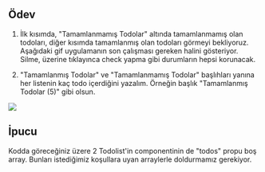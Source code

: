 ## Ödev

1. İlk kısımda, "Tamamlanmamış Todolar" altında tamamlanmamış olan todoları, diğer kısımda tamamlanmış olan todoları görmeyi bekliyoruz. Aşağıdaki gif uygulamanın son çalışması gereken halini gösteriyor. Silme, üzerine tıklayınca check yapma gibi durumların hepsi korunacak.

2. "Tamamlanmış Todolar" ve "Tamamlanmamış Todolar" başlıhları yanına her listenin kaç todo içerdiğini yazalım.
Örneğin başlık "Tamamlanmış Todolar (5)" gibi olsun.

![](http://g.recordit.co/BlrlEyLwwT.gif)

## İpucu
Kodda göreceğiniz üzere 2 Todolist'in componentinin de "todos" propu boş array. Bunları istediğimiz koşullara uyan arraylerle doldurmamız gerekiyor.


